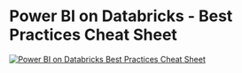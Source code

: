 # Power BI on Databricks - Best Practices Cheat Sheet

[![Power BI on Databricks Best Practices Cheat Sheet](./2025-04-power-bi-on-databricks-best-practices-cheat-sheet.png)](https://www.databricks.com/sites/default/files/2025-04/2025-04-power-bi-on-databricks-best-practices-cheat-sheet.pdf)